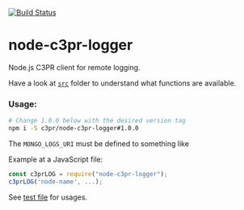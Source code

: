 [![Build Status](https://travis-ci.org/c3pr/node-c3pr-logger.svg?branch=master)](https://travis-ci.org/c3pr/node-c3pr-logger)

# node-c3pr-logger

Node.js C3PR client for remote logging.

Have a look at [`src`](src) folder to understand what functions are available.

### Usage:

```bash
# Change 1.0.0 below with the desired version tag
npm i -S c3pr/node-c3pr-logger#1.0.0
```

The `MONGO_LOGS_URI` must be defined to something like 

Example at a JavaScript file:

```javascript
const c3prLOG = require("node-c3pr-logger");
c3prLOG('node-name', ...);
```

See [test file](src/log.test.js) for usages.